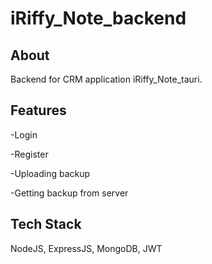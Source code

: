 # iRiffy_Note_backend

## About

Backend for CRM application iRiffy_Note_tauri.

## Features

-Login

-Register

-Uploading backup

-Getting backup from server

## Tech Stack

NodeJS, ExpressJS, MongoDB, JWT
